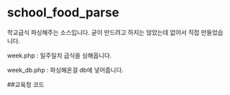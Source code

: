 # school_food_parse
학교급식 파싱해주는 소스입니다.
굳이 만드려고 하지는 않았는데 없어서 직접 만들었습니다.

week.php : 일주일치 급식을 싱해옵니다.

week_db.php : 파싱해온걸 db에 넣어줍니다.

##교육청 코드
